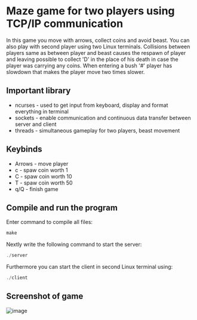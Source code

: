 # Maze game for two players using TCP/IP communication

In this game you move with arrows, collect coins and avoid beast. You can also play with second player using two Linux terminals. Collisions between players same as between player and beast causes the respawn of player and leaving possible to collect 'D' in the place of his death in case the player was carrying any coins. When entering a bush '#' player has slowdown that makes the player move two times slower.

## Important library
- ncurses - used to get input from keyboard, display and format everything in terminal
- sockets - enable communication and continuous data transfer between server and client
- threads - simultaneous gameplay for two players, beast movement 

## Keybinds
- Arrows - move player
- c - spaw coin worth 1
- C - spaw coin worth 10
- T - spaw coin worth 50
- q/Q - finish game

## Compile and run the program
 
Enter command to compile all files:
```c
make
```
 
Nextly write the following command to start the server:
```c
./server
```

Furthermore you can start the client in second Linux terminal using:
```c
./client
```

## Screenshot of game

![image](https://user-images.githubusercontent.com/97180223/223841954-d52f145a-4348-42fb-8009-73e0639e26b6.png)

